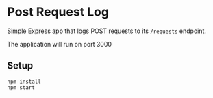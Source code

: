 # Post Request Log

Simple Express app that logs POST requests to its `/requests` endpoint.

The application will run on port 3000

## Setup
```
npm install
npm start
```


